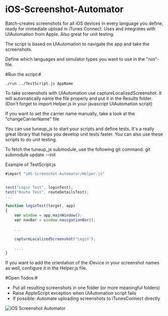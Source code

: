 iOS-Screenshot-Automator
========================

Batch-creates screenshots for all iOS devices in every language you define, ready for immediate upload in iTunes Connect. Uses and integrates with UIAutomation from Apple. Also great for unit testing.

The script is based on UIAutomation to navigate the app and take the screenshots.

Define which languages and simulator types you want to use in the "run"-file. 

#Run the script:#
```shell
./run ../TestScript.js AppName
```

To take screenshots with UIAutomation use captureLocalizedScreenshot. It will automatically name the file properly and put it in the Results folder. (Don't forget to import Helper.js in your javascript UIAutomation script)


If you want to set the carrier name manually, take a look at the "changeCarrierName" file

You can use tuneup_js to start your scripts and define tests. It's a really great library that helps you develop unit tests faster. You can also use these scripts to do unit testing.

To fetch the tuneup_js submodule, use the following git command.
      git submodule update --init


Example of TestScript.js
```javascript
#import "iOS-Screenshot-Automator/Helper.js"


test("Login Test", loginTest);
test("Route Test", routeDetailsTest);
...

function loginTest(target, app)
{
	var window = app.mainWindow();
	var navBar = window.navigationBar();
	
	...
	
	captureLocalizedScreenshot("Login");
	
	....
}
```

If you want to add the orientation of the iDevice in your screenshot names as well, configure it in the Helper.js file.

#Open Todos:#
* Put all resulting screenshots in one folder (or more meaningful folders)
* Raise AppleScript exception when UIAutomation script fails
* If possible: Automate uploading screenshots to iTunesConnect directly

![iOS Screenshot Automator](http://www.toursprung.com/wp-content/uploads/2013/01/ScreenshotToolImage.png)